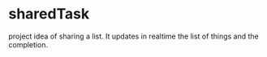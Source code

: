 # sharedTask
project idea of sharing a list. It updates in realtime the list of things and the completion.
